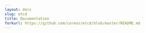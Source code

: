 ```yaml
---
layout: docs
slug: etcd
title: Documentation
forkurl: https://github.com/coreos/etcd/blob/master/README.md
---
```

